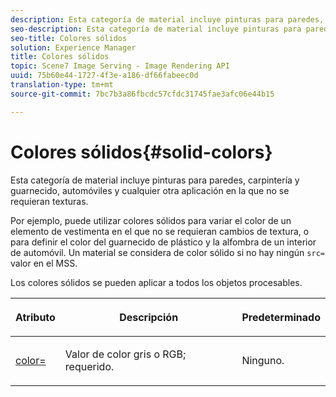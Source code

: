 ```yaml
---
description: Esta categoría de material incluye pinturas para paredes, carpintería y guarnecido, automóviles y cualquier otra aplicación en la que no se requieran texturas.
seo-description: Esta categoría de material incluye pinturas para paredes, carpintería y guarnecido, automóviles y cualquier otra aplicación en la que no se requieran texturas.
seo-title: Colores sólidos
solution: Experience Manager
title: Colores sólidos
topic: Scene7 Image Serving - Image Rendering API
uuid: 75b60e44-1727-4f3e-a186-df66fabeec0d
translation-type: tm+mt
source-git-commit: 7bc7b3a86fbcdc57cfdc31745fae3afc06e44b15

---
```



# Colores sólidos{#solid-colors}

Esta categoría de material incluye pinturas para paredes, carpintería y guarnecido, automóviles y cualquier otra aplicación en la que no se requieran texturas.

Por ejemplo, puede utilizar colores sólidos para variar el color de un elemento de vestimenta en el que no se requieran cambios de textura, o para definir el color del guarnecido de plástico y la alfombra de un interior de automóvil. Un material se considera de color sólido si no hay ningún `src=` valor en el MSS.

Los colores sólidos se pueden aplicar a todos los objetos procesables.

<table id="table_9245240311A44659A74C7A5EDD7D1503"> 
 <thead> 
  <tr> 
   <th colname="col1" class="entry"> <p>Atributo </p> </th> 
   <th colname="col2" class="entry"> <p>Descripción </p> </th> 
   <th colname="col3" class="entry"> <p>Predeterminado </p> </th> 
  </tr> 
 </thead>
 <tbody> 
  <tr> 
   <td colname="col1"> <p> <a href="../../../../../../ir-api/http-protocol/image-rendering-api-ref/c-ir-http-protocol-ref/c-ir-http-protocol-command-reference/r-ir-http-color.md#reference-ea3cba9edfe94dbab86d8f123a9ed0aa" type="reference" format="dita" scope="local"> <span class="codeph"> color= </span></a> </p> </td> 
   <td colname="col2"> <p> Valor de color gris o RGB; requerido. </p> </td> 
   <td colname="col3"> <p>Ninguno. </p> </td> 
  </tr> 
 </tbody> 
</table>


